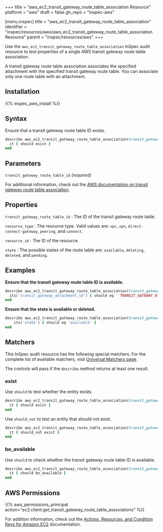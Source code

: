 +++
title = "aws_ec2_transit_gateway_route_table_association Resource"
platform = "aws"
draft = false
gh_repo = "inspec-aws"

[menu.inspec]
title = "aws_ec2_transit_gateway_route_table_association"
identifier = "inspec/resources/aws/aws_ec2_transit_gateway_route_table_association Resource"
parent = "inspec/resources/aws"
+++

Use the `aws_ec2_transit_gateway_route_table_association` InSpec audit resource to test properties of a single AWS transit gateway route table association.

A transit gateway route table association associates the specified attachment with the specified transit gateway route table. You can associate only one route table with an attachment.

## Installation

{{% inspec_aws_install %}}

## Syntax

Ensure that a transit gateway route table ID exists.

```ruby
describe aws_ec2_transit_gateway_route_table_association(transit_gateway_route_table_id: 'TRANSIT_GATEWAY_ROUTE_TABLE_ID') do
  it { should exist }
end
```

## Parameters

`transit_gateway_route_table_id` _(required)_

For additional information, check out the [AWS documentation on transit gateway route table association](https://docs.aws.amazon.com/AWSCloudFormation/latest/UserGuide/aws-resource-ec2-transitgatewayroutetableassociation.html).

## Properties

`transit_gateway_route_table_id`
: The ID of the transit gateway route table.

`resource_type`
: The resource type. Valid values are: `vpc`, `vpn`, `direct-connect-gateway`, `peering`, and `connect`.

`resource_id`
: The ID of the resource.

`state`
: The possible states of the route table are: `available`, `deleting`, `deleted`, and `pending`.

## Examples

**Ensure that the transit gateway route table ID is available.**

```ruby
describe aws_ec2_transit_gateway_route_table_association(transit_gateway_route_table_id: 'TRANSIT_GATEWAY_ROUTE_TABLE_ID') do
  its('transit_gateway_attachment_id') { should eq ''TRANSIT_GATEWAY_ATTACHMENT_ID'' }
end
```

**Ensure that the state is available or deleted.**

```ruby
describe aws_ec2_transit_gateway_route_table_association(transit_gateway_route_table_id: 'TRANSIT_GATEWAY_ROUTE_TABLE_ID') do
    its('state') { should eq 'available' }
end
```

## Matchers

This InSpec audit resource has the following special matchers. For the complete list of available matchers, visit [Universal Matchers page](https://www.inspec.io/docs/reference/matchers/).

The controls will pass if the `describe` method returns at least one result.

### exist

Use `should` to test whether the entity exists.

```ruby
describe aws_ec2_transit_gateway_route_table_association(transit_gateway_route_table_id: 'TRANSIT_GATEWAY_ROUTE_TABLE_ID') do
  it { should exist }
end
```

Use `should_not` to test an entity that should not exist.

```ruby
describe aws_ec2_transit_gateway_route_table_association(transit_gateway_route_table_id: 'TRANSIT_GATEWAY_ROUTE_TABLE_ID') do
  it { should_not exist }
end
```

### be_available

Use `should` to check whether the transit gateway route table ID is available.

```ruby
describe aws_ec2_transit_gateway_route_table_association(transit_gateway_route_table_id: 'TRANSIT_GATEWAY_ROUTE_TABLE_ID') do
  it { should be_available }
end
```

## AWS Permissions

{{% aws_permissions_principal action="ec2:client:get_transit_gateway_route_table_associations" %}}

For addition information, check out the [Actions, Resources, and Condition Keys for Amazon EC2](https://docs.aws.amazon.com/IAM/latest/UserGuide/list_amazonec2.html) documentation.
